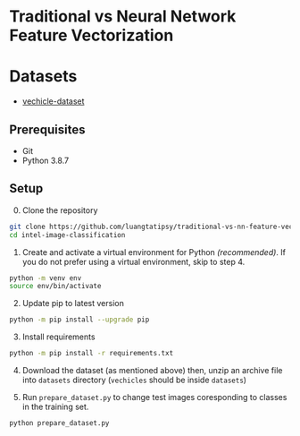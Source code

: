 # Traditional vs Neural Network Feature Vectorization

# Datasets
- [vechicle-dataset](https://www.kaggle.com/rishabkoul1/vechicle-dataset)

## Prerequisites
- Git
- Python 3.8.7

## Setup
0. Clone the repository
```sh
git clone https://github.com/luangtatipsy/traditional-vs-nn-feature-vectorization.git
cd intel-image-classification
```
1. Create and activate a virtual environment for Python _(recommended)_. If you do not prefer using a virtual environment, skip to step 4.
```sh
python -m venv env
source env/bin/activate
```
2. Update pip to latest version
```sh
python -m pip install --upgrade pip
```
3. Install requirements
```sh
python -m pip install -r requirements.txt
```
4. Download the dataset (as mentioned above) then, unzip an archive file into `datasets` directory (`vechicles` should be inside `datasets`)

5. Run `prepare_dataset.py` to change test images coresponding to classes in the training set.
```sh
python prepare_dataset.py
```
